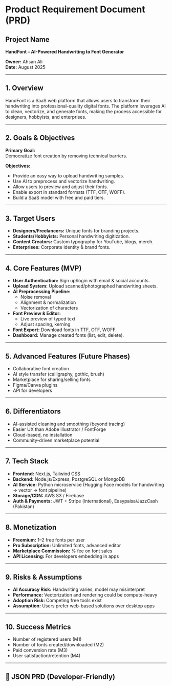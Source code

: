 # Product Requirement Document (PRD)

## Project Name
**HandFont – AI-Powered Handwriting to Font Generator**

**Owner:** Ahsan Ali  
**Date:** August 2025

---

## 1. Overview

HandFont is a SaaS web platform that allows users to transform their handwriting into professional-quality digital fonts. The platform leverages AI to clean, vectorize, and generate fonts, making the process accessible for designers, hobbyists, and enterprises.

---

## 2. Goals & Objectives

**Primary Goal:**  
Democratize font creation by removing technical barriers.

**Objectives:**
- Provide an easy way to upload handwriting samples.
- Use AI to preprocess and vectorize handwriting.
- Allow users to preview and adjust their fonts.
- Enable export in standard formats (TTF, OTF, WOFF).
- Build a SaaS model with free and paid tiers.

---

## 3. Target Users

- **Designers/Freelancers:** Unique fonts for branding projects.
- **Students/Hobbyists:** Personal handwriting digitization.
- **Content Creators:** Custom typography for YouTube, blogs, merch.
- **Enterprises:** Corporate identity & brand fonts.

---

## 4. Core Features (MVP)

- **User Authentication:** Sign up/login with email & social accounts.
- **Upload System:** Upload scanned/photographed handwriting sheets.
- **AI Preprocessing Pipeline:**
  - Noise removal
  - Alignment & normalization
  - Vectorization of characters
- **Font Preview & Editor:**
  - Live preview of typed text
  - Adjust spacing, kerning
- **Font Export:** Download fonts in TTF, OTF, WOFF.
- **Dashboard:** Manage created fonts (list, edit, delete).

---

## 5. Advanced Features (Future Phases)

- Collaborative font creation
- AI style transfer (calligraphy, gothic, brush)
- Marketplace for sharing/selling fonts
- Figma/Canva plugins
- API for developers

---

## 6. Differentiators

- AI-assisted cleaning and smoothing (beyond tracing)
- Easier UX than Adobe Illustrator / FontForge
- Cloud-based, no installation
- Community-driven marketplace potential

---

## 7. Tech Stack

- **Frontend:** Next.js, Tailwind CSS
- **Backend:** Node.js/Express, PostgreSQL or MongoDB
- **AI Service:** Python microservice (Hugging Face models for handwriting → vector → font pipeline)
- **Storage/CDN:** AWS S3 / Firebase
- **Auth & Payments:** JWT + Stripe (international), Easypaisa/JazzCash (Pakistan)

---

## 8. Monetization

- **Freemium:** 1–2 free fonts per user
- **Pro Subscription:** Unlimited fonts, advanced editor
- **Marketplace Commission:** % fee on font sales
- **API Licensing:** For developers embedding in apps

---

## 9. Risks & Assumptions

- **AI Accuracy Risk:** Handwriting varies, model may misinterpret
- **Performance:** Vectorization and rendering could be compute-heavy
- **Adoption Risk:** Competing free tools exist
- **Assumption:** Users prefer web-based solutions over desktop apps

---

## 10. Success Metrics

- Number of registered users (M1)
- Number of fonts created/downloaded (M2)
- Paid conversion rate (M3)
- User satisfaction/retention (M4)

---

## 📑 JSON PRD (Developer-Friendly)
